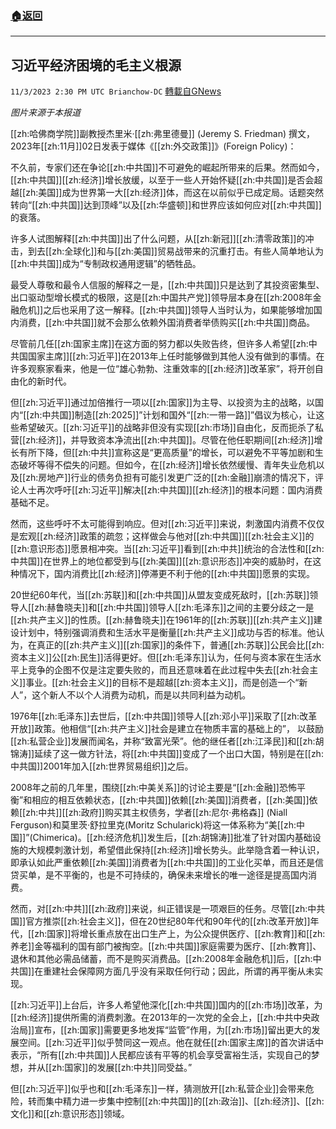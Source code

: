 ###  [:house:返回](README.md)
---


## 习近平经济困境的毛主义根源
`11/3/2023 2:30 PM UTC Brianchow-DC` [轉載自GNews](https://gnews.org/articles/1918096)

*图片来源于本报道*

[[zh:哈佛商学院]]副教授杰里米·[[zh:弗里德曼]] (Jeremy S. Friedman) 撰文， 2023年[[zh:11月]]02日发表于媒体《[[zh:外交政策]]》(Foreign Policy)：

不久前，专家们还在争论[[zh:中共国]]不可避免的崛起所带来的后果。然而如今，[[zh:中共国]][[zh:经济]]增长放缓，以至于一些人开始怀疑[[zh:中共国]]是否会超越[[zh:美国]]成为世界第一大[[zh:经济]]体，而这在以前似乎已成定局。话题突然转向“[[zh:中共国]]达到顶峰”以及[[zh:华盛顿]]和世界应该如何应对[[zh:中共国]]的衰落。

许多人试图解释[[zh:中共国]]出了什么问题，从[[zh:新冠]][[zh:清零政策]]的冲击，到去[[zh:全球化]]和与[[zh:美国]]贸易战带来的沉重打击。有些人简单地认为[[zh:中共国]]成为“专制政权通用逻辑”的牺牲品。

最受人尊敬和最令人信服的解释之一是，[[zh:中共国]]只是达到了其投资密集型、出口驱动型增长模式的极限，这是[[zh:中国共产党]]领导层本身在[[zh:2008年金融危机]]之后也采用了这一解释。[[zh:中共国]]领导人当时认为，如果能够增加国内消费，[[zh:中共国]]就不会那么依赖外国消费者举债购买[[zh:中共国]]商品。

尽管前几任[[zh:国家主席]]在这方面的努力都以失败告终，但许多人希望[[zh:中共国国家主席]][[zh:习近平]]在2013年上任时能够做到其他人没有做到的事情。在许多观察家看来，他是一位“雄心勃勃、注重效率的[[zh:经济]]改革家”，将开创自由化的新时代。

但[[zh:习近平]]通过加倍推行一项以[[zh:国家]]为主导、以投资为主的战略，以国内“[[zh:中共国]]制造[[zh:2025]]”计划和国外“[[zh:一带一路]]”倡议为核心，让这些希望破灭。[[zh:习近平]]的战略非但没有实现[[zh:市场]]自由化，反而扼杀了私营[[zh:经济]]，并导致资本净流出[[zh:中共国]]。尽管在他任职期间[[zh:经济]]增长有所下降，但[[zh:中共]]宣称这是“更高质量”的增长，可以避免不平等加剧和生态破坏等得不偿失的问题。但如今，在[[zh:经济]]增长依然缓慢、青年失业危机以及[[zh:房地产]]行业的债务负担有可能引发更广泛的[[zh:金融]]崩溃的情况下，评论人士再次呼吁[[zh:习近平]]解决[[zh:中共国]][[zh:经济]]的根本问题：国内消费基础不足。

然而，这些呼吁不太可能得到响应。但对[[zh:习近平]]来说，刺激国内消费不仅仅是宏观[[zh:经济]]政策的疏忽；这样做会与他对[[zh:中共国]][[zh:社会主义]]的[[zh:意识形态]]愿景相冲突。当[[zh:习近平]]看到[[zh:中共]]统治的合法性和[[zh:中共国]]在世界上的地位都受到与[[zh:美国]][[zh:意识形态]]冲突的威胁时，在这种情况下，国内消费比[[zh:经济]]停滞更不利于他的[[zh:中共国]]愿景的实现。

20世纪60年代，当[[zh:苏联]]和[[zh:中共国]]从盟友变成死敌时，[[zh:苏联]]领导人[[zh:赫鲁晓夫]]和[[zh:中共国]]领导人[[zh:毛泽东]]之间的主要分歧之一是[[zh:共产主义]]的性质。[[zh:赫鲁晓夫]]在1961年的[[zh:苏联]][[zh:共产主义]]建设计划中，特别强调消费和生活水平是衡量[[zh:共产主义]]成功与否的标准。他认为，在真正的[[zh:共产主义]][[zh:国家]]的条件下，普通[[zh:苏联]]公民会比[[zh:资本主义]]公[[zh:民生]]活得更好。但[[zh:毛泽东]]认为，任何与资本家在生活水平上竞争的企图不仅是注定要失败的，而且还意味着在此过程中失去[[zh:社会主义]]事业。[[zh:社会主义]]的目标不是超越[[zh:资本主义]]，而是创造一个“新人”，这个新人不以个人消费为动机，而是以共同利益为动机。

1976年[[zh:毛泽东]]去世后，[[zh:中共国]]领导人[[zh:邓小平]]采取了[[zh:改革开放]]政策。他相信“[[zh:共产主义]]社会是建立在物质丰富的基础上的”， 以鼓励[[zh:私营企业]]发展而闻名，并称“致富光荣”。他的继任者[[zh:江泽民]]和[[zh:胡锦涛]]延续了这一做方针法，将[[zh:中共国]]变成了一个出口大国，特别是在[[zh:中共国]]2001年加入[[zh:世界贸易组织]]之后。

2008年之前的几年里，围绕[[zh:中美关系]]的讨论主要是“[[zh:金融]]恐怖平衡”和相应的相互依赖状态，[[zh:中共国]]依赖[[zh:美国]]消费者，[[zh:美国]]依赖[[zh:中共]][[zh:政府]]购买其主权债务，学者[[zh:尼尔·弗格森]] (Niall Ferguson)和莫里茨·舒拉里克(Moritz Schularick)将这一体系称为“美[[zh:中国]]”(Chimerica)。[[zh:经济危机]]发生后，[[zh:胡锦涛]]批准了针对国内基础设施的大规模刺激计划，希望借此保持[[zh:经济]]增长势头。此举隐含着一种认识，即承认如此严重依赖[[zh:美国]]消费者为[[zh:中共国]]的工业化买单，而且还是信贷买单，是不平衡的，也是不可持续的，确保未来增长的唯一途径是提高国内消费。

然而，对[[zh:中共]][[zh:政府]]来说，纠正错误是一项艰巨的任务。尽管[[zh:中共国]]官方推崇[[zh:社会主义]]，但在20世纪80年代和90年代的[[zh:改革开放]]年代，[[zh:国家]]将增长重点放在出口生产上，为公众提供医疗、[[zh:教育]]和[[zh:养老]]金等福利的国有部门被掏空。[[zh:中共国]]家庭需要为医疗、[[zh:教育]]、退休和其他必需品储蓄，而不是购买消费品。[[zh:2008年金融危机]]后，[[zh:中共国]]在重建社会保障网方面几乎没有采取任何行动；因此，所谓的再平衡从未实现。

[[zh:习近平]]上台后，许多人希望他深化[[zh:中共国]]国内的[[zh:市场]]改革，为[[zh:经济]]提供所需的消费刺激。在2013年的一次党的全会上，[[zh:中共中央政治局]]宣布，[[zh:国家]]需要更多地发挥“监管”作用，为[[zh:市场]]留出更大的发展空间。[[zh:习近平]]似乎赞同这一观点。他在就任[[zh:国家主席]]的首次讲话中表示，“所有[[zh:中共国]]人民都应该有平等的机会享受富裕生活，实现自己的梦想，并从[[zh:国家]]的发展[[zh:中共]]同受益。”

但[[zh:习近平]]似乎也和[[zh:毛泽东]]一样，猜测放开[[zh:私营企业]]会带来危险，转而集中精力进一步集中控制[[zh:中共国]]的[[zh:政治]]、[[zh:经济]]、[[zh:文化]]和[[zh:意识形态]]领域。
